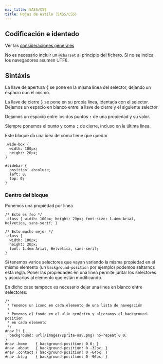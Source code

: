 ```yaml
---
nav_title: SASS/CSS
title: Hojas de estilo (SASS/CSS)
---
```


## Codificación e identado

Ver las [consideraciones generales](/guides/general.html)

No es necesario incluir un `@charset` al principio del fichero. Si no se indica los navegadores asumen UTF8.

## Sintáxis

La llave de apertura <kbd>{</kbd> se pone en la misma linea del selector, dejando un espacio con el mismo.

La llave de cierre <kbd>}</kbd> se pone en su propia linea, identada con el selector. Dejamos un espacio en blanco entre la llave
de cierre y el siguiente selector

Dejamos un espacio entre los dos puntos <kbd>:</kbd> de una propiedad y su valor.

Siempre ponemos el punto y coma <kbd>;</kbd> de cierre, incluso en la última linea.

Este bloque da una idea de cómo tiene que quedar

    .wide-box {
      width: 100px;
      height: 20px;
    }

    #sidebar {
      position: absolute;
      left: 0;
      top: 0;
    }

### Dentro del bloque

Ponemos una propiedad por linea

    /* Esto es feo */
    .class { width: 100px; height: 20px; font-size: 1.4em Arial, Helvetica, sans-serif; }

    /* Esto mucho mejor */
    .class {
      width: 100px;
      height: 20px;
      font: 1.4em Arial, Helvetica, sans-serif;
    }

Si tenemos varios selectores que vayan variando la misma propiedad en el mismo elemento (un `background-position` por ejemplo) podemos saltarnos esta regla. Poner las propiedades en una linea permite juntar los selectores y asociarlos al
elemento que están modificando.

En dicho caso tampoco es necesario dejar una linea en blanco entre selectores.

    /*
     * Tenemos un icono en cada elemento de una lista de navegación
     *
     * Ponemos el fondo en el <li> genérico y alteramos el background-position
     * en cada elemento
     */
    #nav li {
      background: url(/images/sprite-nav.png) no-repeat 0 0;
    }
    #nav .home    { background-position: 0 0; }
    #nav .about   { background-position: 0 -32px; }
    #nav .contact { background-position: 0 -64px; }
    #nav .blog    { background-position: 0 -96px; }

<!--
Dentro del bloque las propiedades deben seguir este orden

    #orden {
      ...
    }
-->
